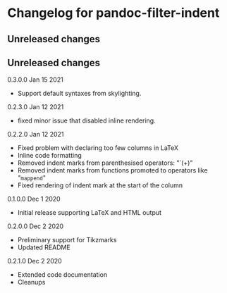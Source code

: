 # Changelog for pandoc-filter-indent

## Unreleased changes
## Unreleased changes

0.3.0.0 Jan 15 2021
  - Support default syntaxes from skylighting.

0.2.3.0 Jan 12 2021
  - fixed minor issue that disabled inline rendering.

0.2.2.0 Jan 12 2021
  - Fixed problem with declaring too few columns in LaTeX
  - Inline code formatting
  - Removed indent marks from parenthesised operators: "`(+)"
  - Removed indent marks from functions promoted to operators like "`mappend`"
  - Fixed rendering of indent mark at the start of the column

0.1.0.0 Dec 1 2020
  - Initial release supporting LaTeX and HTML output

0.2.0.0 Dec 2 2020
  - Preliminary support for Tikzmarks
  - Updated README

0.2.1.0 Dec 2 2020
  - Extended code documentation
  - Cleanups
